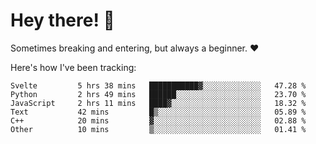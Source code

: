 # Hey there! 👋
Sometimes breaking and entering, but always a beginner. ❤️

Here's how I've been tracking:
<!--START_SECTION:waka-->

```text
Svelte         5 hrs 38 mins   ███████████▓░░░░░░░░░░░░░   47.28 %
Python         2 hrs 49 mins   ██████░░░░░░░░░░░░░░░░░░░   23.70 %
JavaScript     2 hrs 11 mins   ████▓░░░░░░░░░░░░░░░░░░░░   18.32 %
Text           42 mins         █▒░░░░░░░░░░░░░░░░░░░░░░░   05.89 %
C++            20 mins         ▓░░░░░░░░░░░░░░░░░░░░░░░░   02.88 %
Other          10 mins         ▒░░░░░░░░░░░░░░░░░░░░░░░░   01.41 %
```

<!--END_SECTION:waka-->
